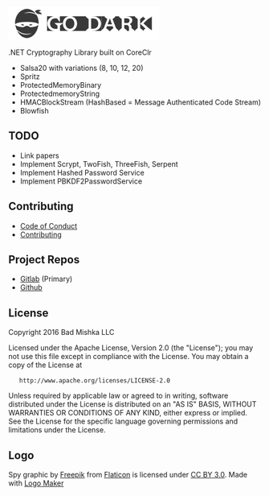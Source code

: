 ![Go Dark](docs/images/go-dark-64.png)

.NET Cryptography Library built on CoreClr

 - Salsa20 with variations (8, 10, 12, 20)
 - Spritz 
 - ProtectedMemoryBinary
 - ProtectedmemoryString
 - HMACBlockStream (HashBased = Message Authenticated Code Stream)
 - Blowfish

## TODO
 - Link papers
 - Implement Scrypt, TwoFish, ThreeFish, Serpent
 - Implement Hashed Password Service
 - Implement PBKDF2PasswordService 
 
## Contributing
 - [Code of Conduct](CODE-OF-CONDUCT.md)
 - [Contributing](CONTRIBUTING.md)
 
## Project Repos
 - [Gitlab](https://gitlab.com/badmishkallc/GoDark.git) (Primary)
 - [Github](https://github.com/badmishkallc/GoDark.git)

## License

   Copyright 2016 Bad Mishka LLC

   Licensed under the Apache License, Version 2.0 (the "License");
   you may not use this file except in compliance with the License.
   You may obtain a copy of the License at

       http://www.apache.org/licenses/LICENSE-2.0

   Unless required by applicable law or agreed to in writing, software
   distributed under the License is distributed on an "AS IS" BASIS,
   WITHOUT WARRANTIES OR CONDITIONS OF ANY KIND, either express or implied.
   See the License for the specific language governing permissions and
   limitations under the License.
   
## Logo

Spy graphic by <a href="http://www.freepik.com/">Freepik</a> from <a href="http://www.flaticon.com/">Flaticon</a> is licensed under <a href="http://creativecommons.org/licenses/by/3.0/" title="Creative Commons BY 3.0">CC BY 3.0</a>. Made with <a href="http://logomakr.com" title="Logo Maker">Logo Maker</a>
